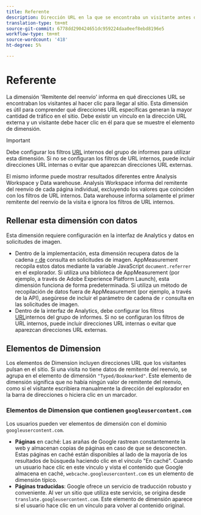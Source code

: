 ```yaml
---
title: Referente
description: Dirección URL en la que se encontraba un visitante antes de hacer clic para ir al sitio.
translation-type: tm+mt
source-git-commit: 6778dd290424651dc959224daa0eef8ebd8196e5
workflow-type: tm+mt
source-wordcount: '418'
ht-degree: 5%

---
```



# Referente

La dimensión &#39;Remitente del reenvío&#39; informa en qué direcciones URL se encontraban los visitantes al hacer clic para llegar al sitio. Esta dimensión es útil para comprender qué direcciones URL específicas generan la mayor cantidad de tráfico en el sitio. Debe existir un vínculo en la dirección URL externa y un visitante debe hacer clic en él para que se muestre el elemento de dimensión.

>[!IMPORTANT]
>
>Debe configurar los filtros [URL](/help/admin/admin/internal-url-filter-admin.md) internos del grupo de informes para utilizar esta dimensión. Si no se configuran los filtros de URL internos, puede incluir direcciones URL internas o evitar que aparezcan direcciones URL externas.

El mismo informe puede mostrar resultados diferentes entre Analysis Workspace y Data warehouse. Analysis Workspace informa del remitente del reenvío de cada página individual, excluyendo los valores que coinciden con los filtros de URL internos. Data warehouse informa solamente el primer remitente del reenvío de la visita e ignora los filtros de URL internos.

## Rellenar esta dimensión con datos

Esta dimensión requiere configuración en la interfaz de Analytics y datos en solicitudes de imagen.

* Dentro de la implementación, esta dimensión recupera datos de la cadena [`r` de](/help/implement/validate/query-parameters.md) consulta en solicitudes de imagen. AppMeasurement recopila estos datos mediante la variable JavaScript `document.referrer` en el explorador. Si utiliza una biblioteca de AppMeasurement (por ejemplo, a través de Adobe Experience Platform Launch), esta dimensión funciona de forma predeterminada. Si utiliza un método de recopilación de datos fuera de AppMeasurement (por ejemplo, a través de la API), asegúrese de incluir el parámetro de cadena de `r` consulta en las solicitudes de imagen.
* Dentro de la interfaz de Analytics, debe configurar los filtros [URL](/help/admin/admin/internal-url-filter-admin.md)internos del grupo de informes. Si no se configuran los filtros de URL internos, puede incluir direcciones URL internas o evitar que aparezcan direcciones URL externas.

## Elementos de Dimension

Los elementos de Dimension incluyen direcciones URL que los visitantes pulsan en el sitio. Si una visita no tiene datos de remitente del reenvío, se agrupa en el elemento de dimensión `"Typed/Bookmarked"`. Este elemento de dimensión significa que no había ningún valor de remitente del reenvío, como si el visitante escribiera manualmente la dirección del explorador en la barra de direcciones o hiciera clic en un marcador.

### Elementos de Dimension que contienen `googleusercontent.com`

Los usuarios pueden ver elementos de dimensión con el dominio `googleusercontent.com`.

* **Páginas** en caché: Las arañas de Google rastrean constantemente la web y almacenan copias de páginas en caso de que se desconecten. Estas páginas en caché están disponibles al lado de la mayoría de los resultados de búsqueda haciendo clic en el vínculo &quot;En caché&quot;. Cuando un usuario hace clic en este vínculo y vista el contenido que Google almacena en caché, `webcache.googleusercontent.com` es un elemento de dimensión típico.
* **Páginas traducidas**: Google ofrece un servicio de traducción robusto y conveniente. Al ver un sitio que utiliza este servicio, se origina desde `translate.googleusercontent.com`. Este elemento de dimensión aparece si el usuario hace clic en un vínculo para volver al contenido original.
